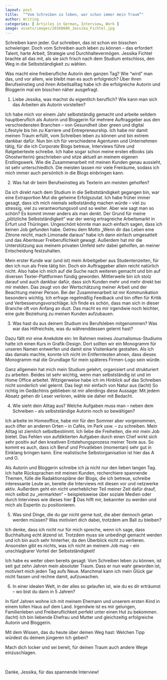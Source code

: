 ```yaml
---
layout: post
title:  "“Vom Schreiben zu leben, war schon immer mein Traum”"
author: Writing
categories: [ Articles in German, Interview, Work ]
image: assets/images/20160606_Jessika_Fichtel.jpg
---
```



Schreiben kann jeder. Gut schreiben, das ist schon ein bisschen schwieriger. Doch vom Schreiben auch leben zu können – das erfordert Talent, harte Arbeit, Strategie und Durchhaltevermögen. Jessika Fichtel brachte all das mit, als sie sich frisch nach dem Studium entschloss, den Weg in die Selbstständigkeit zu wählen.

Was macht eine freiberufliche Autorin den ganzen Tag? Wie “wird” man das, und vor allem, wie bleibt man es auch erfolgreich? Über ihren Berufseinstieg und ihren Arbeitsalltag habe ich die erfolgreiche Autorin und Bloggerin mal ein bisschen näher ausgefragt.

1. Liebe Jessika, was machst du eigentlich beruflich? Wie kann man sich das Arbeiten als Autorin vorstellen?

Ich habe mich vor einem Jahr selbstständig gemacht und arbeite seitdem hauptberuflich als Autorin und Bloggerin für mehrere Auftraggeber aus den verschiedensten Branchen – von Gesundheit über green und digital Lifestyle bis hin zu Karriere und Entrepreneurship. Ich habe mir damit meinen Traum erfüllt, vom Schreiben leben zu können und bin extrem dankbar dafür. Nun bin ich für verschiedene Agenturen und Unternehmen tätig, für die ich Corporate Blogs betreue, Interviews führe und Ratgebertexte schreibe. Ich habe sogar schon meine ersten eBooks (als Ghostwriterin) geschrieben und sitze aktuell an meinem eigenen Erstlingswerk. Wie die Zusammenarbeit mit meinen Kunden genau aussieht, ist sehr unterschiedlich. Die meisten lassen mir viele Freiräume, sodass ich mich immer auch persönlich in die Blogs einbringen kann.

2. Was hat dir beim Berufseinstieg als Texterin am meisten geholfen?

Da ich direkt nach dem Studium in die Selbstständigkeit gegangen bin, war eine Extraportion Mut die geheime Erfolgszutat. Ich habe früher immer gesagt, dass ich mich niemals selbstständig machen würde – viel zu stressig, viel zu verantwortungsvoll und so weiter. Aber wie sagt man so schön? Es kommt immer anders als man denkt. Der Grund für meine „plötzliche Selbstständigkeit“ war der wenig ertragreiche Arbeitsmarkt in Erfurt und Thüringen. Ungeschönt könnte man auch einfach sagen, dass ich keinen Job gefunden habe. Getreu dem Motto „Wenn dir das Leben eine Zitrone reicht, mach Limonade daraus“ habe ich dann einfach umgesattelt und das Abenteuer Freiberuflichkeit gewagt. Außerdem hat mir die Unterstützung aus meinem privaten Umfeld sehr dabei geholfen, an meiner Entscheidung festzuhalten.

Mein erster Kunde war (und ist) mein Arbeitgeber aus Studentenzeiten, für den ich nun als Freie tätig bin. Doch ein Auftraggeber allein reicht natürlich nicht. Also habe ich mich auf die Suche nach weiteren gemacht und bin auf diversen Texter-Plattformen fündig geworden. Mittlerweile bin ich stolz darauf und auch dankbar dafür, dass sich Kunden mehr und mehr direkt bei mir melden. Das zeugt von der Wertschätzung meiner Arbeit und der Beachtung meiner Person. Bei der Zusammenarbeit ist mir Kommunikation besonders wichtig. Ich erfrage regelmäßig Feedback und bin offen für Kritik und Verbesserungsvorschläge. Ich finde es schön, dass man sich in dieser Branche oft von Anfang an duzt. Das macht es mir irgendwie noch leichter, eine gute Beziehung zu meinen Kunden aufzubauen.

3. Was hast du aus deinem Studium ins Berufsleben mitgenommen? Was war das Hilfreichste, was du währenddessen gelernt hast?

Dazu fällt mir eine Anekdote ein: Im Rahmen meines Journalismus-Studiums hatte ich einen Kurs in Grafik-Design. Dort sollten wir ein Monogramm für unseren Namen entwerfen und damit eine Visitenkarte gestalten. Als ich das damals machte, konnte ich nicht im Entferntesten ahnen, dass dieses Monogramm mal die Grundlage für mein späteres Firmen-Logo sein würde.

Ganz allgemein hat mich mein Studium gelehrt, organisiert und strukturiert zu arbeiten. Beides ist sehr wichtig, wenn man selbstständig ist und im Home Office arbeitet. Witzigerweise habe ich im Hinblick auf das Schreiben nicht sonderlich viel gelernt. Das liegt mir einfach von Natur aus (lacht) So richtig im Gedächtnis geblieben ist mir allerdings diese Aussage: Mit jedem Absatz gehen dir Leser verloren, wähle sie daher mit Bedacht.

4. Wie sieht dein Alltag aus? Welche Aufgaben muss man – neben dem Schreiben – als selbstständige Autorin noch so bewältigen?

Ich arbeite im Homeoffice, habe mir für den Sommer aber vorgenommen, auch öfter an anderen Orten – in Cafés, im Park usw. – zu schreiben. Mein Alltag ist ziemlich selbstbestimmt. Ich liebe die Freiheiten, die mir mein Job bietet. Das Fehlen von aufdiktierten Aufgaben durch einen Chef wirkt sich sehr positiv auf den kreativen Entstehungsprozess meiner Texte aus. So kommt es auch, dass ich Beruf und Privatleben (momentan) sehr gut in Einklang bringen kann. Eine realistische Selbstorganisation ist hier das A und O.

Als Autorin und Bloggerin schreibe ich ja nicht nur den lieben langen Tag. Ich halte Rücksprachen mit meinen Kunden, recherchiere spannende Themen, fülle die Radaktionspläne der Blogs, die ich betreue, schreibe interessante Leute an, bereite die Interviews mit diesen vor und netzwerke aktiv. Außerdem geht ein nicht unerheblicher Teil meiner Zeit dafür drauf, mich selbst zu „vermarkten“ – beispielsweise über soziale Medien oder durch Interviews wie dieses hier 🙂 Das hilft mir, bekannter zu werden und mich als Expertin zu positionieren.

5. Was sind Dinge, die du gar nicht gerne tust, die aber dennoch getan werden müssen? Was motiviert dich dabei, trotzdem am Ball zu bleiben?

Ich denke, dass ich nicht nur für mich spreche, wenn ich sage, dass Buchhaltung echt ätzend ist. Trotzdem muss sie unbedingt gemacht werden und ich bin auch sehr hinterher, da den Überblick nicht zu verlieren. Ansonsten gibt es nichts, was ich nicht an meinem Job mag – ein unschlagbarer Vorteil der Selbstständigkeit!

Ich habe es weiter oben bereits gesagt: Vom Schreiben leben zu können, ist seit gut zehn Jahren mein absoluter Traum. Dass er nun wahr geworden ist, motiviert mich jeden Tag aufs Neue. Manchmal kann ich mein Glück gar nicht fassen und rechne damit, aufzuwachen.

6. In einer idealen Welt, in der alles so gelaufen ist, wie du es dir erträumst – wo bist du dann in 5 Jahren?

In fünf Jahren wohne ich mit meinem Ehemann und unserem ersten Kind in einem tollen Haus auf dem Land. Irgendwie ist es mir gelungen, Familienleben und Freiberuflichkeit perfekt unter einen Hut zu bekommen. (lacht) Ich bin liebende Ehefrau und Mutter und gleichzeitig erfolgreiche Autorin und Bloggerin.

Mit dem Wissen, das du heute über deinen Weg hast: Welchen Tipp würdest du deinem jüngeren Ich geben?

Mach dich locker und sei bereit, für deinen Traum auch andere Wege einzuschlagen.

 

Danke, Jessika, für das spannende Interview!

